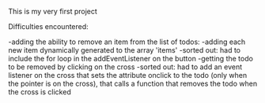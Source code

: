 This is my very first project


Difficulties encountered:

-adding the ability to remove an item from the list of todos:
    -adding each new item dynamically generated to the array 'items'
        -sorted out: had to include the for loop in the addEventListener on the button
    -getting the todo to be removed by clicking on the cross
        -sorted out: had to add an event listener on the cross that sets the attribute onclick to the todo
                     (only when the pointer is on the cross), that calls a function that removes the todo when the cross is clicked 

